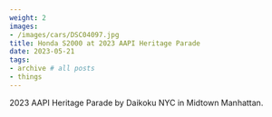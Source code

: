 ```yaml
---
weight: 2
images:
- /images/cars/DSC04097.jpg
title: Honda S2000 at 2023 AAPI Heritage Parade
date: 2023-05-21
tags:
- archive # all posts
- things
---
```


2023 AAPI Heritage Parade by Daikoku NYC in Midtown Manhattan.